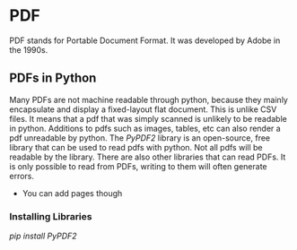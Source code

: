 # PDF
PDF stands for Portable Document Format. It was developed by Adobe in the 1990s. 

## PDFs in Python
Many PDFs are not machine readable through python, because they mainly encapsulate and display a fixed-layout flat document. This is unlike CSV files. It means that a pdf that was simply scanned is unlikely to be readable in python.
Additions to pdfs such as images, tables, etc can also render a pdf unreadable by python.
The *PyPDF2* library is an open-source, free library that can be used to read pdfs with python. Not all pdfs will be readable by the library.
There are also other libraries that can read PDFs.
It is only possible to read from PDFs, writing to them will often generate errors.
- You can add pages though
### Installing Libraries
*pip install PyPDF2*